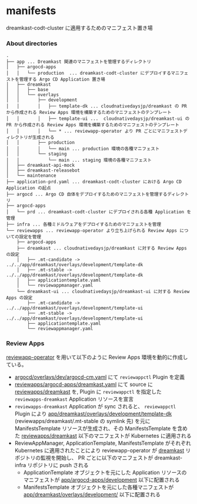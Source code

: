 # manifests

dreamkast-codt-cluster に適用するためのマニフェスト置き場

### About directories

```
.
├── app ... Dreamkast 関連のマニフェストを管理するディレクトリ
│   ├── argocd-apps
│   │   └── production  ... dreamkast-codt-cluster にデプロイするマニフェストを管理する Argo CD Application 置き場
│   ├── dreamkast
│   │   ├── base
│   │   └── overlays
│   │       ├── development
│   │       │   ├── template-dk ... cloudnativedaysjp/dreamkast の PR から作成される Review Apps 環境を構築するためのマニフェストのテンプレート
│   │       │   ├── template-ui ...  cloudnativedaysjp/dreamkast-ui の PR から作成される Review Apps 環境を構築するためのマニフェストのテンプレート
│   │       │   └── * ... reviewapp-operator より PR ごとにマニフェストディレクトリが生成される
│   │       ├── production
│   │       │   └── main ... production 環境の各種マニフェスト
│   │       └── staging
│   │           └── main ... staging 環境の各種マニフェスト
│   ├── dreamkast-api-mock
│   ├── dreamkast-releasebot
│   └── maintenance
├── application-prd.yaml ... dreamkast-codt-cluster における Argo CD Application の起点
├── argocd ... Argo CD 自体をデプロイするためのマニフェストを管理するディレクトリ
├── argocd-apps
│   └── prd ... dreamkast-codt-cluster にデプロイされる各種 Application を管理
├── infra ... 各種ミドルウェアをデプロイするためのマニフェストを管理
└── reviewapps ... reviewapp-operator より立ち上げられる Review Apps についての設定を管理
    ├── argocd-apps
    ├── dreamkast ... cloudnativedaysjp/dreamkast に対する Review Apps の設定
    │   ├── .mt-candidate -> ../../app/dreamkast/overlays/development/template-dk
    │   ├── .mt-stable -> ../../app/dreamkast/overlays/development/template-dk
    │   ├── applicationtemplate.yaml
    │   └── reviewappmanager.yaml
    └── dreamkast-ui ... cloudnativedaysjp/dreamkast-ui に対する Review Apps の設定
        ├── .mt-candidate -> ../../app/dreamkast/overlays/development/template-ui
        ├── .mt-stable -> ../../app/dreamkast/overlays/development/template-ui
        ├── applicationtemplate.yaml
        └── reviewappmanager.yaml
```

### Review Apps

[reviewapp-operator](https://github.com/cloudnativedaysjp/reviewapp-operator) を用いて以下のように Review Apps 環境を動的に作成している。

* [argocd/overlays/dev/argocd-cm.yaml](https://github.com/cloudnativedaysjp/dreamkast-infra/blob/main/manifests/argocd/overlays/dev/argocd-cm.yaml) にて `reviewappctl` Plugin を定義
* [reviewapps/argocd-apps/dreamkast.yaml](https://github.com/cloudnativedaysjp/dreamkast-infra/blob/main/manifests/reviewapps/argocd-apps/dreamkast.yaml) にて source に [reviewapps/dreamkast](https://github.com/cloudnativedaysjp/dreamkast-infra/blob/main/manifests/reviewapps/dreamkast) を, Plugin に `reviewappctl` を指定した `reviewapps-dreamkast` Application リソースを宣言
* `reviewapps-dreamkast` Application が sync されると、 `reviewappctl` Plugin により [app/dreamkast/overlays/development/template-dk](https://github.com/cloudnativedaysjp/dreamkast-infra/tree/main/manifests/app/dreamkast/overlays/development/template-dk) (reviewapps/dreamkast/.mt-stable の symlink 先) を元に ManifestsTemplate リソースが生成され、その ManifestsTemplate を含めた [reviewapps/dreamkast](https://github.com/cloudnativedaysjp/dreamkast-infra/blob/main/manifests/reviewapps/dreamkast) 以下のマニフェストが Kubernetes に適用される
* ReviewAppManager, ApplicationTemplate, ManifestsTemplate がそれぞれ Kubernetes に適用されたことにより reviewapp-operator が [dreamkast](https://github.com/cloudnativedaysjp/dreamkast) リポジトリの監視を開始し、 PR ごとに以下のマニフェストが dreamkast-infra リポジトリに push される
    * ApplicationTemplate オブジェクトを元にした Application リソースのマニフェストが [app/argocd-apps/development](https://github.com/cloudnativedaysjp/dreamkast-infra/tree/main/manifests/app/argocd-apps/development) 以下に配置される
    * ManifestsTemplate オブジェクトを元にした各種マニフェストが [app/dreamkast/overlays/development/](https://github.com/cloudnativedaysjp/dreamkast-infra/tree/main/manifests/app/dreamkast/overlays/development/) 以下に配置される

